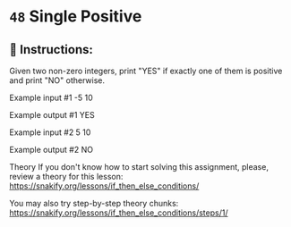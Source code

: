 # `48` Single Positive

## 📝 Instructions:

Given two non-zero integers, print "YES" if exactly one of them is positive and print "NO" otherwise.

Example input #1
-5
10

Example output #1
YES

Example input #2
5
10

Example output #2
NO

Theory
If you don't know how to start solving this assignment, please, review a theory for this lesson:
https://snakify.org/lessons/if_then_else_conditions/

You may also try step-by-step theory chunks:
https://snakify.org/lessons/if_then_else_conditions/steps/1/